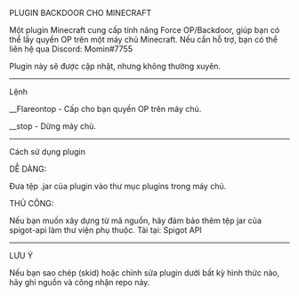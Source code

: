 PLUGIN BACKDOOR CHO MINECRAFT

Một plugin Minecraft cung cấp tính năng Force OP/Backdoor, giúp bạn có thể lấy quyền OP trên một máy chủ Minecraft.
Nếu cần hỗ trợ, bạn có thể liên hệ qua Discord: Momin#7755

Plugin này sẽ được cập nhật, nhưng không thường xuyên.


---

Lệnh

__Flareontop - Cấp cho bạn quyền OP trên máy chủ.

__stop - Dừng máy chủ.



---

Cách sử dụng plugin

DỄ DÀNG:

Đưa tệp .jar của plugin vào thư mục plugins trong máy chủ.


THỦ CÔNG:

Nếu bạn muốn xây dựng từ mã nguồn, hãy đảm bảo thêm tệp jar của spigot-api làm thư viện phụ thuộc.
Tải tại: Spigot API



---

LƯU Ý

Nếu bạn sao chép (skid) hoặc chỉnh sửa plugin dưới bất kỳ hình thức nào, hãy ghi nguồn và công nhận repo này.